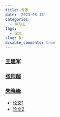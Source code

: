 ```yaml
---
title: 专家
date: '2023-08-15'
categories:
  - 学习志
tags:
  - 论文
slug: Dr
disable_comments: true
---
```


### [王建军](http://math.swu.edu.cn/info/1019/2612.htm) 

###  [张师超](http://www.globalauthorid.com/WebPortal/AuthorView?wd=GAID10125982&rc=37037A)

### [朱晓峰](http://www.globalauthorid.com/WebPortal/AuthorView?wd=GAID10127811&rc=013F3E)

- [论文1](/papers/QinRecom/ZhuXF-1.pdf)
- [论文2](/papers/QinRecom/ZhuXF-2.pdf)  





